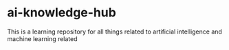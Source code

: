 # ai-knowledge-hub
This is a learning repository for all things related to artificial intelligence and machine learning related
